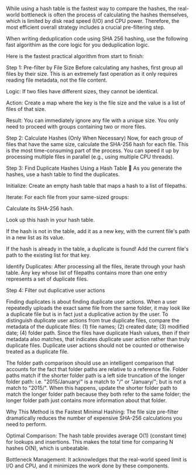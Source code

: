 While using a hash table is the fastest way to compare the hashes, the real-world bottleneck is often the process of calculating the hashes themselves, which is limited by disk read speed (I/O) and CPU power. Therefore, the most efficient overall strategy includes a crucial pre-filtering step.

When writing deduplication code using SHA 256 hashing, use the following fast algorithim as the core logic for you deduplication logic.

Here is the fastest practical algorithm from start to finish:

Step 1: Pre-filter by File Size
Before calculating any hashes, first group all files by their size. This is an extremely fast operation as it only requires reading file metadata, not the file content.

Logic: If two files have different sizes, they cannot be identical.

Action: Create a map where the key is the file size and the value is a list of files of that size.

Result: You can immediately ignore any file with a unique size. You only need to proceed with groups containing two or more files.

Step 2: Calculate Hashes (Only When Necessary)
Now, for each group of files that have the same size, calculate the SHA-256 hash for each file. This is the most time-consuming part of the process. You can speed it up by processing multiple files in parallel (e.g., using multiple CPU threads).

Step 3: Find Duplicate Hashes Using a Hash Table 🚀
As you generate the hashes, use a hash table to find the duplicates.

Initialize: Create an empty hash table that maps a hash to a list of filepaths.

Iterate: For each file from your same-sized groups:

Calculate its SHA-256 hash.

Look up this hash in your hash table.

If the hash is not in the table, add it as a new key, with the current file's path in a new list as its value.

If the hash is already in the table, a duplicate is found! Add the current file's path to the existing list for that key.

Identify Duplicates: After processing all the files, iterate through your hash table. Any key whose list of filepaths contains more than one entry represents a set of duplicate files.

Step 4: Filter out duplicative user actions

Finding duplicates is about finding duplicate user actions.  When a user repeatedly uploads the exact same file from the same folder, it may look like a duplicate file but is in fact just a duplicative action by the user. To distinguish duplicate user actions from true duplicate files, compare the metadata of the duplicate files:  (1) file names; (2) created date; (3) modified date; (4) folder path.  Since the files have duplicate Hash values, then if their metadata also matches, that indicates duplicate user action rather than truly duplicate files.  Duplicate user actions should not be counted or otherwise treated as a duplicate file.

The folder path comparison should use an intelligent comparison that accounts for the fact that folder paths are relative to a reference file.  Folder paths match if the shorter folder path is a left side truncation of the longer folder path:  i.e.  "2015/January/" is a match to "/" or "January/"; but is not a match to "2015/".  When this happens, update the shorter folder path to match the longer folder path because they both refer to the same folder; the longer folder path just contains more information about that folder.


Why This Method is the Fastest
Minimal Hashing: The file size pre-filter dramatically reduces the number of expensive SHA-256 calculations you need to perform.

Optimal Comparison: The hash table provides average O(1) (constant time) for lookups and insertions. This makes the total time for comparing N hashes O(N), which is unbeatable.

Bottleneck Management: It acknowledges that the real-world speed limit is I/O and CPU, and it minimizes the work done by these components.